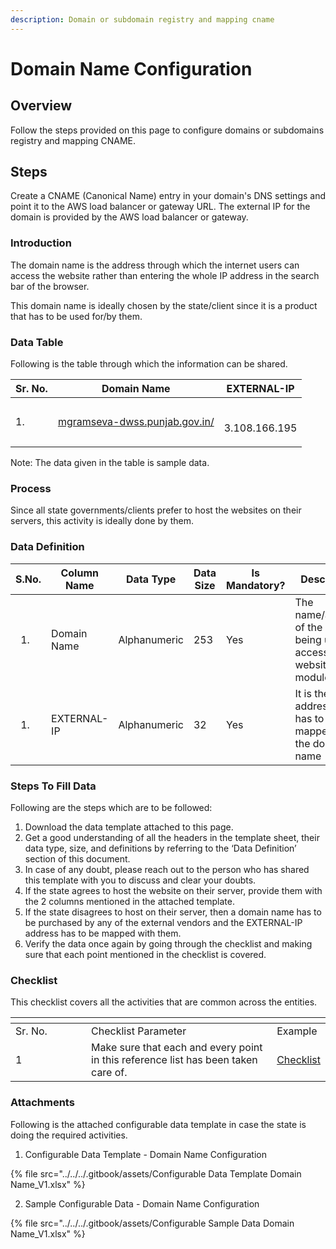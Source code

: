 ```yaml
---
description: Domain or subdomain registry and mapping cname
---
```


# Domain Name Configuration

## Overview

Follow the steps provided on this page to configure domains or subdomains registry and mapping CNAME.

## Steps

Create a CNAME (Canonical Name) entry in your domain's DNS settings and point it to the AWS load balancer or gateway URL. The external IP for the domain is provided by the AWS load balancer or gateway.

### **Introduction**

The domain name is the address through which the internet users can access the website rather than entering the whole IP address in the search bar of the browser.

This domain name is ideally chosen by the state/client since it is a product that has to be used for/by them.

### **Data Table**

Following is the table through which the information can be shared.

| Sr. No. | Domain Name                                                                                             | EXTERNAL-IP              |
| ------- | ------------------------------------------------------------------------------------------------------- | ------------------------ |
| 1.      | [mgramseva-dwss.punjab.gov.in/](https://app.gitbook.com/o/-MEQmzNGXk5ajuZujG7E/s/zX7FRGf1qVY4f9GG5VhS/) | <p><br>3.108.166.195</p> |

Note: The data given in the table is sample data.

### Process <a href="#procedure" id="procedure"></a>

Since all state governments/clients prefer to host the websites on their servers, this activity is ideally done by them.

### Data Definition <a href="#data-definition" id="data-definition"></a>

<table><thead><tr><th width="77">S.No.</th><th>Column Name</th><th>Data Type</th><th width="102">Data Size</th><th width="101">Is Mandatory?</th><th>Description</th></tr></thead><tbody><tr><td><ol start="1"><li> </li></ol></td><td>Domain Name</td><td>Alphanumeric</td><td>253</td><td>Yes</td><td>The name/address of the website being used to access the website/ module</td></tr><tr><td><ol start="1"><li> </li></ol></td><td>EXTERNAL-IP</td><td>Alphanumeric</td><td>32</td><td>Yes</td><td>It is the IP address that has to be mapped to the domain name</td></tr></tbody></table>

### Steps To Fill Data <a href="#steps-to-fill-data" id="steps-to-fill-data"></a>

Following are the steps which are to be followed:

1. Download the data template attached to this page.
2. Get a good understanding of all the headers in the template sheet, their data type, size, and definitions by referring to the ‘Data Definition’ section of this document.
3. In case of any doubt, please reach out to the person who has shared this template with you to discuss and clear your doubts.
4. If the state agrees to host the website on their server, provide them with the 2 columns mentioned in the attached template.
5. If the state disagrees to host on their server, then a domain name has to be purchased by any of the external vendors and the EXTERNAL-IP address has to be mapped with them.
6. Verify the data once again by going through the checklist and making sure that each point mentioned in the checklist is covered.

### Checklist <a href="#checklist" id="checklist"></a>

This checklist covers all the activities that are common across the entities.

<table data-header-hidden><thead><tr><th width="127.66666666666666"></th><th width="339"></th><th></th></tr></thead><tbody><tr><td>Sr. No.</td><td>Checklist Parameter</td><td>Example</td></tr><tr><td>1</td><td>Make sure that each and every point in this reference list has been taken care of.</td><td><a href="https://digit-discuss.atlassian.net/wiki/spaces/DO/pages/502203140">Checklist</a></td></tr></tbody></table>

### Attachments <a href="#attachments" id="attachments"></a>

Following is the attached configurable data template in case the state is doing the required activities.

1. Configurable Data Template - Domain Name Configuration

{% file src="../../../.gitbook/assets/Configurable Data Template Domain Name_V1.xlsx" %}

2. Sample Configurable Data - Domain Name Configuration

{% file src="../../../.gitbook/assets/Configurable Sample Data Domain Name_V1.xlsx" %}
